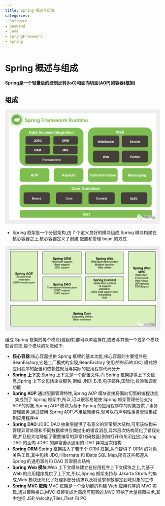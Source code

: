 ```yaml
---
title: Spring 概述与组成
categories:
- Software
- Backend
- Java
- SpringFramework
- Spring
---
```

# Spring 概述与组成

**Spring是一个轻量级的控制反转(IoC)和面向切面(AOP)的容器(框架)**

## 组成



![img](https://raw.githubusercontent.com/LuShan123888/Files/main/Pictures/2020-12-10-640-2851410.png)

- Spring 框架是一个分层架构,由 7 个定义良好的模块组成,Spring 模块构建在核心容器之上,核心容器定义了创建,配置和管理 bean 的方式

![img](https://raw.githubusercontent.com/LuShan123888/Files/main/Pictures/2020-12-10-2020-11-06-640-20201016203010444.png)

组成 Spring 框架的每个模块(或组件)都可以单独存在,或者与其他一个或多个模块联合实现,每个模块的功能如下:

- **核心容器**:核心容器提供 Spring 框架的基本功能,核心容器的主要组件是 BeanFactory,它是工厂模式的实现,BeanFactory 使用*控制反转*(IOC) 模式将应用程序的配置和依赖性规范与实际的应用程序代码分开
- **Spring 上下文**:Spring 上下文是一个配置文件,向 Spring 框架提供上下文信息,Spring 上下文包括企业服务,例如 JNDI,EJB,电子邮件,国际化,校验和调度功能
- **Spring AOP**:通过配置管理特性,Spring AOP 模块直接将面向切面的编程功能 , 集成到了 Spring 框架中,所以,可以很容易地使 Spring 框架管理任何支持 AOP的对象,Spring AOP 模块为基于 Spring 的应用程序中的对象提供了事务管理服务,通过使用 Spring AOP,不用依赖组件,就可以将声明性事务管理集成到应用程序中
- **Spring DAO**:JDBC DAO 抽象层提供了有意义的异常层次结构,可用该结构来管理异常处理和不同数据库供应商抛出的错误消息,异常层次结构简化了错误处理,并且极大地降低了需要编写的异常代码数量(例如打开和关闭连接),Spring DAO 的面向 JDBC 的异常遵从通用的 DAO 异常层次结构
- **Spring ORM**:Spring 框架插入了若干个 ORM 框架,从而提供了 ORM 的对象关系工具,其中包括 JDO,Hibernate 和 iBatis SQL Map,所有这些都遵从 Spring 的通用事务和 DAO 异常层次结构
- **Spring Web 模块**:Web 上下文模块建立在应用程序上下文模块之上,为基于 Web 的应用程序提供了上下文,所以,Spring 框架支持与 Jakarta Struts 的集成,Web 模块还简化了处理多部分请求以及将请求参数绑定到域对象的工作
- **Spring MVC 框架**:MVC 框架是一个全功能的构建 Web 应用程序的 MVC 实现,通过策略接口,MVC 框架变成为高度可配置的,MVC 容纳了大量视图技术,其中包括 JSP,Velocity,Tiles,iText 和 POI